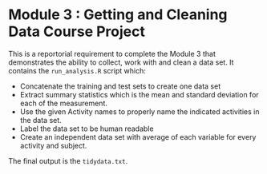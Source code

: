 # Module 3 : Getting and Cleaning Data Course Project

This is a reportorial requirement to complete the Module 3 that demonstrates the ability to collect, work with and clean a data set. It contains the `run_analysis.R` script which:

* Concatenate the training and test sets to create one data set
* Extract summary statistics which is the mean and standard deviation for each of the measurement.
* Use the given Activity names to properly name the indicated activities in the data set.
* Label the data set to be human readable
* Create an independent data set with average of each variable for every activity and subject.

The final output is the `tidydata.txt`.
